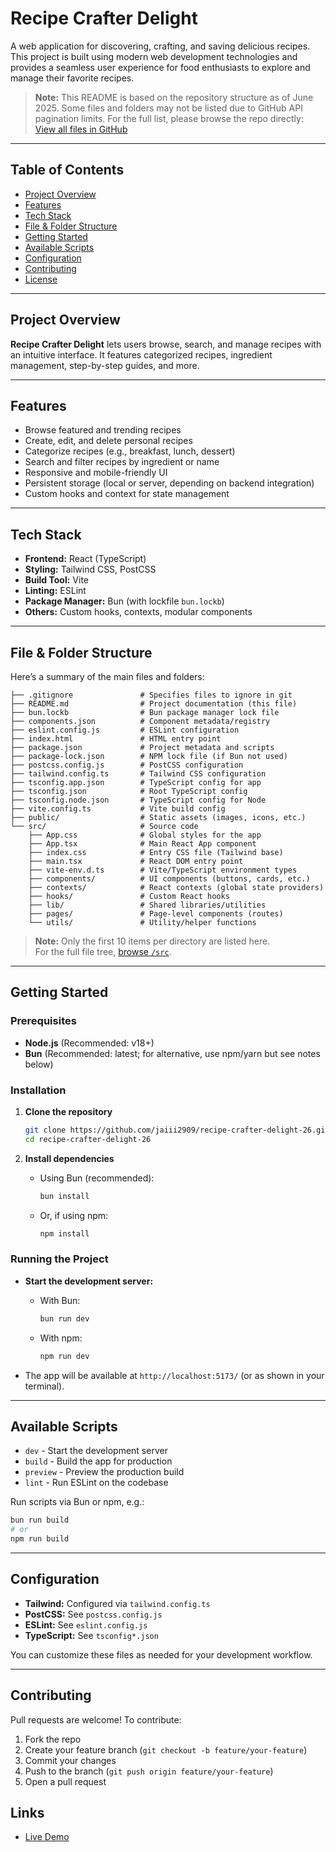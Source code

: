 # Recipe Crafter Delight

A web application for discovering, crafting, and saving delicious recipes. This project is built using modern web development technologies and provides a seamless user experience for food enthusiasts to explore and manage their favorite recipes.

> **Note:** This README is based on the repository structure as of June 2025. Some files and folders may not be listed due to GitHub API pagination limits. For the full list, please browse the repo directly:  
> [View all files in GitHub](https://github.com/jaiii2909/recipe-crafter-delight-26/tree/main)

---

## Table of Contents

- [Project Overview](#project-overview)
- [Features](#features)
- [Tech Stack](#tech-stack)
- [File & Folder Structure](#file--folder-structure)
- [Getting Started](#getting-started)
- [Available Scripts](#available-scripts)
- [Configuration](#configuration)
- [Contributing](#contributing)
- [License](#license)

---

## Project Overview

**Recipe Crafter Delight** lets users browse, search, and manage recipes with an intuitive interface. It features categorized recipes, ingredient management, step-by-step guides, and more.

---

## Features

- Browse featured and trending recipes
- Create, edit, and delete personal recipes
- Categorize recipes (e.g., breakfast, lunch, dessert)
- Search and filter recipes by ingredient or name
- Responsive and mobile-friendly UI
- Persistent storage (local or server, depending on backend integration)
- Custom hooks and context for state management

---

## Tech Stack

- **Frontend:** React (TypeScript)
- **Styling:** Tailwind CSS, PostCSS
- **Build Tool:** Vite
- **Linting:** ESLint
- **Package Manager:** Bun (with lockfile `bun.lockb`)
- **Others:** Custom hooks, contexts, modular components

---

## File & Folder Structure

Here’s a summary of the main files and folders:

```
├── .gitignore               # Specifies files to ignore in git
├── README.md                # Project documentation (this file)
├── bun.lockb                # Bun package manager lock file
├── components.json          # Component metadata/registry
├── eslint.config.js         # ESLint configuration
├── index.html               # HTML entry point
├── package.json             # Project metadata and scripts
├── package-lock.json        # NPM lock file (if Bun not used)
├── postcss.config.js        # PostCSS configuration
├── tailwind.config.ts       # Tailwind CSS configuration
├── tsconfig.app.json        # TypeScript config for app
├── tsconfig.json            # Root TypeScript config
├── tsconfig.node.json       # TypeScript config for Node
├── vite.config.ts           # Vite build config
├── public/                  # Static assets (images, icons, etc.)
└── src/                     # Source code
    ├── App.css              # Global styles for the app
    ├── App.tsx              # Main React App component
    ├── index.css            # Entry CSS file (Tailwind base)
    ├── main.tsx             # React DOM entry point
    ├── vite-env.d.ts        # Vite/TypeScript environment types
    ├── components/          # UI components (buttons, cards, etc.)
    ├── contexts/            # React contexts (global state providers)
    ├── hooks/               # Custom React hooks
    ├── lib/                 # Shared libraries/utilities
    ├── pages/               # Page-level components (routes)
    └── utils/               # Utility/helper functions
```

> **Note:** Only the first 10 items per directory are listed here.  
> For the full file tree, [browse `/src`](https://github.com/jaiii2909/recipe-crafter-delight-26/tree/main/src).

---

## Getting Started

### Prerequisites

- **Node.js** (Recommended: v18+)
- **Bun** (Recommended: latest; for alternative, use npm/yarn but see notes below)

### Installation

1. **Clone the repository**
   ```sh
   git clone https://github.com/jaiii2909/recipe-crafter-delight-26.git
   cd recipe-crafter-delight-26
   ```

2. **Install dependencies**
   - Using Bun (recommended):
     ```sh
     bun install
     ```
   - Or, if using npm:
     ```sh
     npm install
     ```

### Running the Project

- **Start the development server:**
  - With Bun:
    ```sh
    bun run dev
    ```
  - With npm:
    ```sh
    npm run dev
    ```

- The app will be available at `http://localhost:5173/` (or as shown in your terminal).

---

## Available Scripts

- `dev` - Start the development server
- `build` - Build the app for production
- `preview` - Preview the production build
- `lint` - Run ESLint on the codebase

Run scripts via Bun or npm, e.g.:
```sh
bun run build
# or
npm run build
```

---

## Configuration

- **Tailwind:** Configured via `tailwind.config.ts`
- **PostCSS:** See `postcss.config.js`
- **ESLint:** See `eslint.config.js`
- **TypeScript:** See `tsconfig*.json`

You can customize these files as needed for your development workflow.

---

## Contributing

Pull requests are welcome! To contribute:
1. Fork the repo
2. Create your feature branch (`git checkout -b feature/your-feature`)
3. Commit your changes
4. Push to the branch (`git push origin feature/your-feature`)
5. Open a pull request

## Links

- [Live Demo](https://recipe-crafter-delight-26.lovable.app/)
